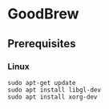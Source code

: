 # GoodBrew



## Prerequisites

### Linux
```
sudo apt-get update
sudo apt install libgl-dev
sudo apt install xorg-dev
```